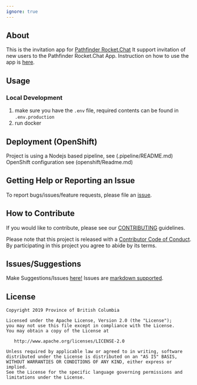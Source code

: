 ```yaml
---
ignore: true
---
```


## About

This is the invitation app for [Pathfinder Rocket.Chat](https://github.com/BCDevOps/platform-services/tree/master/apps/rocketchat)
It support invitation of new users to the Pathfinder Rocket.Chat App. Instruction on how to use the app is [here](https://github.com/bcgov/reggie-web/blob/master/UserInstructions.md).

## Usage

### Local Development

1. make sure you have the `.env` file, required contents can be found in `.env.production`
2. run docker

## Deployment (OpenShift)

Project is using a Nodejs based pipeline, see (.pipeline/README.md)
OpenShift configuration see (openshift/Readme.md)

## Getting Help or Reporting an Issue

To report bugs/issues/feature requests, please file an [issue](https://github.com/bcgov/reggie-web/issues/).

## How to Contribute

If you would like to contribute, please see our [CONTRIBUTING](CONTRIBUTING.md) guidelines.

Please note that this project is released with a [Contributor Code of Conduct](CODE_OF_CONDUCT.md). 
By participating in this project you agree to abide by its terms.

## Issues/Suggestions
Make Suggestions/Issues [here!](https://github.com/bcgov/reggie-web/issues/new)
Issues are [markdown supported](https://guides.github.com/features/mastering-markdown/).

## License

    Copyright 2019 Province of British Columbia

    Licensed under the Apache License, Version 2.0 (the "License");
    you may not use this file except in compliance with the License.
    You may obtain a copy of the License at

       http://www.apache.org/licenses/LICENSE-2.0

    Unless required by applicable law or agreed to in writing, software
    distributed under the License is distributed on an "AS IS" BASIS,
    WITHOUT WARRANTIES OR CONDITIONS OF ANY KIND, either express or implied.
    See the License for the specific language governing permissions and
    limitations under the License.
